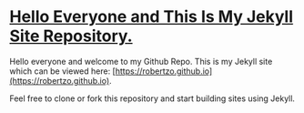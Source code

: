 <!-----
NEW: Check the "Suppress top comment" option to remove this info from the output.

Conversion time: 0.306 seconds.


Using this Markdown file:

1. Paste this output into your source file.
2. See the notes and action items below regarding this conversion run.
3. Check the rendered output (headings, lists, code blocks, tables) for proper
   formatting and use a linkchecker before you publish this page.

Conversion notes:

* Docs to Markdown version 1.0β30
* Thu Jul 15 2021 14:52:29 GMT-0700 (PDT)
* Source doc: Untitled document
----->



# **<span style="text-decoration:underline;">Hello Everyone and This Is My Jekyll Site Repository.</span>**

Hello everyone and welcome to my Github Repo. This is my Jekyll site which can be viewed here: [https://robertzo.github.io](https://robertzo.github.io).

Feel free to clone or fork this repository and start building sites using Jekyll.
